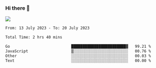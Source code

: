 ### Hi there 👋️

![](https://komarev.com/ghpvc/?username=Loner1024)

<!--START_SECTION:waka-->

```txt
From: 13 July 2023 - To: 20 July 2023

Total Time: 2 hrs 40 mins

Go                           ████████████████████████▓   99.21 %
JavaScript                   ▒░░░░░░░░░░░░░░░░░░░░░░░░   00.76 %
Other                        ░░░░░░░░░░░░░░░░░░░░░░░░░   00.03 %
Text                         ░░░░░░░░░░░░░░░░░░░░░░░░░   00.00 %
```

<!--END_SECTION:waka-->



